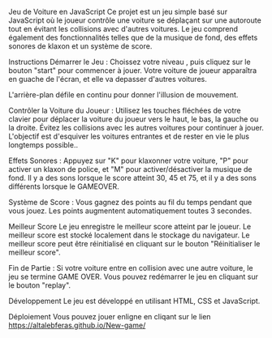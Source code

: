 Jeu de Voiture en JavaScript
Ce projet est un jeu simple basé sur JavaScript où le joueur contrôle une voiture se déplaçant sur une autoroute tout en évitant les collisions avec d'autres voitures. Le jeu comprend également des fonctionnalités telles que de la musique de fond, des effets sonores de klaxon et un système de score.

Instructions
Démarrer le Jeu : Choissez votre niveau , puis cliquez sur le bouton "start" pour commencer à jouer. Votre voiture de joueur apparaîtra en guache de l'écran, et elle va depasser d'autres voitures.

L'arrière-plan défile en continu pour donner l'illusion de mouvement.

Contrôler la Voiture du Joueur : Utilisez les touches fléchées de votre clavier pour déplacer la voiture du joueur vers le haut, le bas, la gauche ou la droite. Évitez les collisions avec les autres voitures pour continuer à jouer.
L'objectif est d'esquiver les voitures entrantes et de rester en vie le plus longtemps possible..

Effets Sonores : Appuyez sur "K" pour klaxonner votre voiture, "P" pour activer un klaxon de police, et "M" pour activer/désactiver la musique de fond.
Il y a des sons lorsque le score atteint 30, 45 et 75, et il y a des sons différents lorsque le GAMEOVER.

Système de Score : Vous gagnez des points au fil du temps pendant que vous jouez. Les points augmentent automatiquement toutes 3 secondes.


Meilleur Score
Le jeu enregistre le meilleur score atteint par le joueur.
Le meilleur score est stocké localement dans le stockage du navigateur.
Le meilleur score peut être réinitialisé en cliquant sur le bouton "Réinitialiser le meilleur score".

Fin de Partie : Si votre voiture entre en collision avec une autre voiture, le jeu se termine GAME OVER. Vous pouvez redémarrer le jeu en cliquant sur le bouton "replay".

Développement
Le jeu est développé en utilisant HTML, CSS et JavaScript.

Déploiement 
Vous pouvez jouer enligne en cliqant sur le lien https://altalebferas.github.io/New-game/